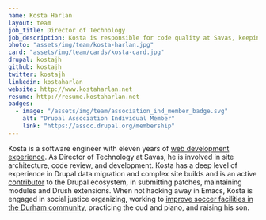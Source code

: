 ```yaml
---
name: Kosta Harlan
layout: team
job_title: Director of Technology
job_description: Kosta is responsible for code quality at Savas, keeping up to date with emerging technologies and ensuring our team follows best practices.
photo: "assets/img/team/kosta-harlan.jpg"
card: "assets/img/team/cards/kosta-card.jpg"
drupal: kostajh
github: kostajh
twitter: kostajh
linkedin: kostaharlan
website: http://www.kostaharlan.net
resume: http://resume.kostaharlan.net
badges:
  - image: "/assets/img/team/association_ind_member_badge.svg"
    alt: "Drupal Association Individual Member"
    link: "https://assoc.drupal.org/membership"
---
```

Kosta is a software engineer with eleven years of [web development experience](http://resume.kostaharlan.net). As Director of Technology at Savas, he is involved in site architecture, code review, and development. Kosta has a deep level of experience in Drupal data migration and complex site builds and is an active <a href="https://www.drupal.org/user/209141">contributor</a> to the Drupal ecosystem, in submitting patches, maintaining modules and Drush extensions. When not hacking away in Emacs, Kosta is engaged in social justice organizing, working to [improve soccer facilities in the Durham community](https://www.durhamatletico.com), practicing the oud and piano, and raising his son.
